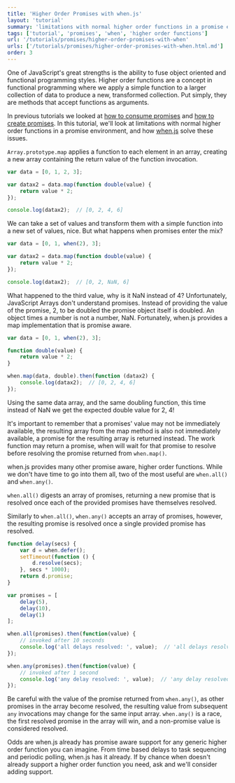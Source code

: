 ```yaml
---
title: 'Higher Order Promises with when.js'
layout: 'tutorial'
summary: 'limitations with normal higher order functions in a promise environment, and how when.js solve these issues.'
tags: ['tutorial', 'promises', 'when', 'higher order functions']
url: '/tutorials/promises/higher-order-promises-with-when'
urls: ['/tutorials/promises/higher-order-promises-with-when.html.md']
order: 3
---
```


One of JavaScript's great strengths is the ability to fuse object oriented and functional programming styles.  Higher order functions are a concept in functional programming where we apply a simple function to a larger collection of data to produce a new, transformed collection.  Put simply, they are methods that accept functions as arguments.

In previous tutorials we looked at [how to consume promises](./consuming-promises.html.md) and [how to create promises](./creating-promises.html.md). In this tutorial, we'll look at limitations with normal higher order functions in a promise environment, and how [when.js](https://github.com/cujojs/when) solve these issues.

`Array.prototype.map` applies a function to each element in an array, creating a new array containing the return value of the function invocation.

```javascript
var data = [0, 1, 2, 3];

var datax2 = data.map(function double(value) {
    return value * 2;
});

console.log(datax2);  // [0, 2, 4, 6]
```

We can take a set of values and transform them with a simple function into a new set of values, nice.  But what happens when promises enter the mix?

```javascript
var data = [0, 1, when(2), 3];

var datax2 = data.map(function double(value) {
    return value * 2;
});

console.log(datax2);  // [0, 2, NaN, 6]
```

What happened to the third value, why is it NaN instead of 4?  Unfortunately, JavaScript Arrays don't understand promises.  Instead of providing the value of the promise, 2, to be doubled the promise object itself is doubled.  An object times a number is not a number, NaN.  Fortunately, when.js provides a map implementation that is promise aware.

```javascript
var data = [0, 1, when(2), 3];

function double(value) {
    return value * 2;
}

when.map(data, double).then(function (datax2) {
    console.log(datax2);  // [0, 2, 4, 6]
});
```

Using the same data array, and the same doubling function, this time instead of NaN we get the expected double value for 2, 4!

It's important to remember that a promises' value may not be immediately available, the resulting array from the map method is also not immediately available, a promise for the resulting array is returned instead. The work function may return a promise, when will wait for that promise to resolve before resolving the promise returned from `when.map()`.

when.js provides many other promise aware, higher order functions.  While we don't have time to go into them all, two of the most useful are `when.all()` and `when.any()`.

`when.all()` digests an array of promises, returning a new promise that is resolved once each of the provided promises have themselves resolved.

Similarly to `when.all()`, `when.any()` accepts an array of promises, however, the resulting promise is resolved once a single provided promise has resolved.

```javascript
function delay(secs) {
    var d = when.defer();
    setTimeout(function () {
        d.resolve(secs);
    }, secs * 1000);
    return d.promise;
}

var promises = [
    delay(5),
    delay(10),
    delay(1)
];

when.all(promises).then(function(value) {
    // invoked after 10 seconds
    console.log('all delays resolved: ', value);  // 'all delays resolved: [5, 10, 1]'
});

when.any(promises).then(function(value) {
    // invoked after 1 second
    console.log('any delay resolved: ', value);  // 'any delay resolved: 1'
});
```

Be careful with the value of the promise returned from `when.any()`, as other promises in the array become resolved, the resulting value from subsequent `any` invocations may change for the same input array.  `when.any()` is a race, the first resolved promise in the array will win, and a non-promise value is considered resolved.

Odds are when.js already has promise aware support for any generic higher order function you can imagine.  From time based delays to task sequencing and periodic polling, when.js has it already.  If by chance when doesn't already support a higher order function you need, ask and we'll consider adding support.
